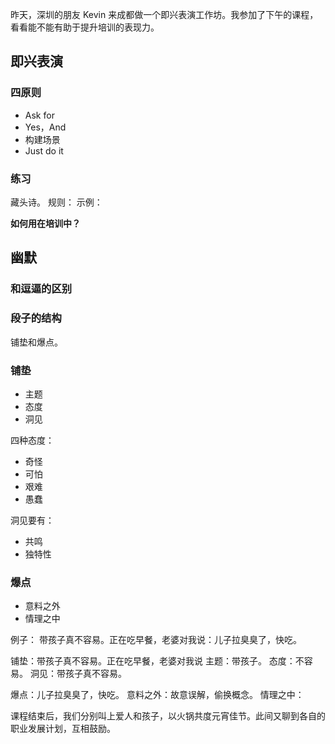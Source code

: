 昨天，深圳的朋友 Kevin 来成都做一个即兴表演工作坊。我参加了下午的课程，看看能不能有助于提升培训的表现力。

## 即兴表演
### 四原则
* Ask for
* Yes，And
* 构建场景
* Just do it

### 练习
藏头诗。
规则：
示例：

**如何用在培训中？**

## 幽默

### 和逗逼的区别

### 段子的结构
铺垫和爆点。

### 铺垫
* 主题
* 态度
* 洞见

四种态度：
* 奇怪
* 可怕
* 艰难
* 愚蠢
 
洞见要有：
* 共鸣
* 独特性

### 爆点
* 意料之外
* 情理之中

例子：
带孩子真不容易。正在吃早餐，老婆对我说：儿子拉臭臭了，快吃。

铺垫：带孩子真不容易。正在吃早餐，老婆对我说
主题：带孩子。
态度：不容易。
洞见：带孩子真不容易。

爆点：儿子拉臭臭了，快吃。
意料之外：故意误解，偷换概念。
情理之中：


课程结束后，我们分别叫上爱人和孩子，以火锅共度元宵佳节。此间又聊到各自的职业发展计划，互相鼓励。